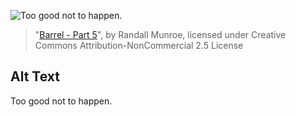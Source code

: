 ![Too good not to happen.](https://imgs.xkcd.com/comics/barrel_part_5.jpg)
> "[Barrel - Part 5](https://xkcd.com/31/)", by Randall Munroe, licensed under Creative Commons Attribution-NonCommercial 2.5 License

## Alt Text
Too good not to happen.
